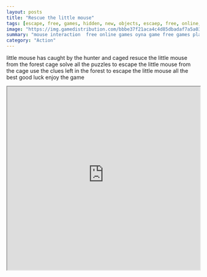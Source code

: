 ```yaml
---
layout: posts
title: "Rescue the little mouse"
tags: [escape, free, games, hidden, new, objects, escaep, free, online, games, oyna, game, free, games, play, play, games]
image: "https://img.gamedistribution.com/bbbe37f21aca4c4d85dbadaf7a5a03f1.jpg"
summary: "mouse interaction  free online games oyna game free games play play games"
category: "Action"
---
```


little mouse has caught by the hunter and caged resuce the little mouse from the forest cage solve all the puzzles to escape the little mouse from the cage use the clues left in the forest to escape the little mouse all the best good luck enjoy the game

<iframe width="100%" height="480px;" src="https://flash.gamedistribution.com?game=bbbe37f21aca4c4d85dbadaf7a5a03f1"></iframe>